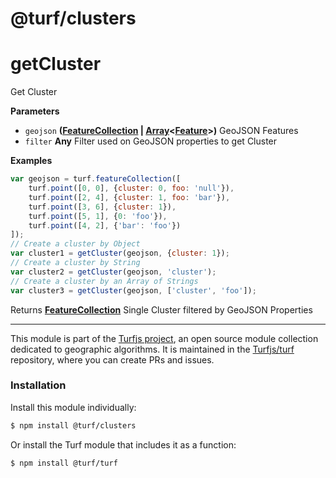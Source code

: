 # @turf/clusters

# getCluster

Get Cluster

**Parameters**

-   `geojson` **([FeatureCollection](http://geojson.org/geojson-spec.html#feature-collection-objects) \| [Array](https://developer.mozilla.org/en-US/docs/Web/JavaScript/Reference/Global_Objects/Array)&lt;[Feature](http://geojson.org/geojson-spec.html#feature-objects)>)** GeoJSON Features
-   `filter` **Any** Filter used on GeoJSON properties to get Cluster

**Examples**

```javascript
var geojson = turf.featureCollection([
    turf.point([0, 0], {cluster: 0, foo: 'null'}),
    turf.point([2, 4], {cluster: 1, foo: 'bar'}),
    turf.point([3, 6], {cluster: 1}),
    turf.point([5, 1], {0: 'foo'}),
    turf.point([4, 2], {'bar': 'foo'})
]);
// Create a cluster by Object
var cluster1 = getCluster(geojson, {cluster: 1});
// Create a cluster by String
var cluster2 = getCluster(geojson, 'cluster');
// Create a cluster by an Array of Strings
var cluster3 = getCluster(geojson, ['cluster', 'foo']);
```

Returns **[FeatureCollection](http://geojson.org/geojson-spec.html#feature-collection-objects)** Single Cluster filtered by GeoJSON Properties

<!-- This file is automatically generated. Please don't edit it directly:
if you find an error, edit the source file (likely index.js), and re-run
./scripts/generate-readmes in the turf project. -->

---

This module is part of the [Turfjs project](http://turfjs.org/), an open source
module collection dedicated to geographic algorithms. It is maintained in the
[Turfjs/turf](https://github.com/Turfjs/turf) repository, where you can create
PRs and issues.

### Installation

Install this module individually:

```sh
$ npm install @turf/clusters
```

Or install the Turf module that includes it as a function:

```sh
$ npm install @turf/turf
```
